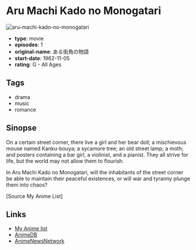 # Aru Machi Kado no Monogatari

![aru-machi-kado-no-monogatari](https://cdn.myanimelist.net/images/anime/6/3159.jpg)

-   **type**: movie
-   **episodes**: 1
-   **original-name**: ある街角の物語
-   **start-date**: 1962-11-05
-   **rating**: G - All Ages

## Tags

-   drama
-   music
-   romance

## Sinopse

On a certain street corner, there live a girl and her bear doll; a mischievous mouse named Kanku-bouya; a sycamore tree; an old street lamp; a moth; and posters containing a bar girl, a violinist, and a pianist. They all strive for life, but the world may not allow them to flourish.

In Aru Machi Kado no Monogatari, will the inhabitants of the street corner be able to maintain their peaceful existences, or will war and tyranny plunge them into chaos?

[Source My Anime List]

## Links

-   [My Anime list](https://myanimelist.net/anime/1497/Aru_Machi_Kado_no_Monogatari)
-   [AnimeDB](http://anidb.info/perl-bin/animedb.pl?show=anime&aid=3469)
-   [AnimeNewsNetwork](http://www.animenewsnetwork.com/encyclopedia/anime.php?id=3382)
